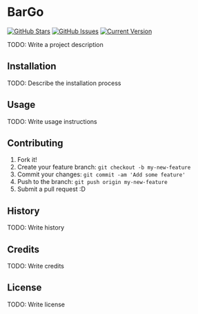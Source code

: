 BarGo
============
[![GitHub Stars](https://img.shields.io/github/stars/nicolasthy/bargo.svg)](https://github.com/nicolasthy/bargo/stargazers) [![GitHub Issues](https://img.shields.io/github/issues/nicolasthy/bargo.svg)](https://github.com/nicolasthy/bargo/issues) [![Current Version](https://img.shields.io/badge/version-1.0.0-green.svg)](https://github.com/nicolasthy/bargo)

TODO: Write a project description

## Installation

TODO: Describe the installation process

## Usage

TODO: Write usage instructions

## Contributing

1. Fork it!
2. Create your feature branch: `git checkout -b my-new-feature`
3. Commit your changes: `git commit -am 'Add some feature'`
4. Push to the branch: `git push origin my-new-feature`
5. Submit a pull request :D

## History

TODO: Write history

## Credits

TODO: Write credits

## License

TODO: Write license
